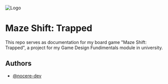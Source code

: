 ![Logo](https://github.com/user-attachments/assets/02626526-686e-471f-a470-72a929ecbcda)

# Maze Shift: Trapped


This repo serves as documentation for my board game "Maze Shift: Trapped", a project for my Game Design Fundimentals module in university.

## Authors

- [@nocere-dev](https://github.com/nocere-dev)

